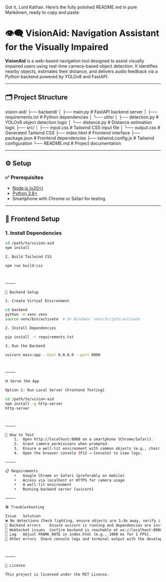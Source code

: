 Got it, Lord Kathan. Here’s the fully polished README.md in pure Markdown, ready to copy and paste:

# 👁️‍🗨️ VisionAid: Navigation Assistant for the Visually Impaired

**VisionAid** is a web-based navigation tool designed to assist visually impaired users using real-time camera-based object detection. It identifies nearby objects, estimates their distance, and delivers audio feedback via a Python backend powered by YOLOv8 and FastAPI.

---

## 🗂 Project Structure

vision-aid/
├── backend/
│   ├── main.py              # FastAPI backend server
│   ├── requirements.txt     # Python dependencies
│   └── utils/
│       ├── detection.py     # YOLOv8 object detection logic
│       └── distance.py      # Distance estimation logic
├── src/
│   ├── input.css            # Tailwind CSS input file
│   └── output.css           # Generated Tailwind CSS
├── index.html               # Frontend interface
├── package.json             # Frontend dependencies
├── tailwind.config.js       # Tailwind configuration
└── README.md                # Project documentation

---

## ⚙️ Setup

### ✅ Prerequisites

- [Node.js (v20+)](https://nodejs.org/)
- [Python 3.8+](https://www.python.org/)
- Smartphone with Chrome or Safari for testing

---

## 🎨 Frontend Setup

### 1. Install Dependencies

```bash
cd /path/to/vision-aid
npm install

2. Build Tailwind CSS

npm run build:css



⸻

🧠 Backend Setup

1. Create Virtual Environment

cd backend
python -m venv venv
source venv/bin/activate  # On Windows: venv\Scripts\activate

2. Install Dependencies

pip install -r requirements.txt

3. Run the Backend

uvicorn main:app --host 0.0.0.0 --port 8000



⸻

🌐 Serve the App

Option 1: Run Local Server (Frontend Testing)

cd /path/to/vision-aid
npm install -g http-server
http-server



⸻

📱 How to Test
	1.	Open http://localhost:8000 on a smartphone (Chrome/Safari).
	2.	Grant camera permissions when prompted.
	3.	Ensure a well-lit environment with common objects (e.g., chair, table) 1–3 meters away.
	4.	Open the browser console (F12 → Console) to view logs.

⸻

📋 Requirements
	•	Google Chrome or Safari (preferably on mobile)
	•	Access via localhost or HTTPS for camera usage
	•	A well-lit environment
	•	Running backend server (uvicorn)

⸻

🛠 Troubleshooting

Issue	Solution
❌ No detections	Check lighting, ensure objects are 1–3m away, verify console logs.
🛑 Backend errors	Ensure uvicorn is running and dependencies are installed.
🔌 WebSocket issues	Confirm backend is reachable at ws://localhost:8000/ws.
🐢 Lag	Adjust FRAME_RATE in index.html (e.g., 1000 ms for 1 FPS).
🐞 Other errors	Share console logs and terminal output with the development team.



⸻

📄 License

This project is licensed under the MIT License.

